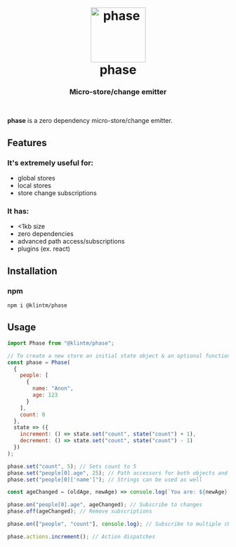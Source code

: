 <h1 align="center">
  <a href="#">
    <img src="https://cdn2.iconfinder.com/data/icons/harry-potter-solid-collection/60/36_-_Harry_Potter_-_Solid_-_Time_Turner-256.png" alt="phase" width="125px">
  </a>
  <br>
  phase
</h1>
<h3 align="center">Micro-store/change emitter</h3>
<br>

**phase** is a zero dependency micro-store/change emitter.

## Features

### It's extremely useful for:

- global stores
- local stores
- store change subscriptions

### It has:

- <1kb size
- zero dependencies
- advanced path access/subscriptions
- plugins (ex. react)

## Installation

### npm

`npm i @klintm/phase`

## Usage

```js
import Phase from "@klintm/phase";

// To create a new store an initial state object & an optional function returning actions are passed
const phase = Phase(
  {
    people: [
      {
        name: "Anon",
        age: 123
      }
    ],
    count: 0
  },
  state => ({
    increment: () => state.set("count", state("count") + 1),
    decrement: () => state.set("count", state("count") - 1)
  })
);

phase.set("count", 5); // Sets count to 5
phase.set("people[0].age", 25); // Path accessors for both objects and arrays
phase.set("people[0]['name']"); // Strings can be used as well

const ageChanged = (oldAge, newAge) => console.log(`You are: ${newAge}`);

phase.on("people[0].age", ageChanged); // Subscribe to changes
phase.off(ageChanged); // Remove subscriptions

phase.on(["people", "count"], console.log); // Subscribe to multiple changes

phase.actions.increment(); // Action dispatches
```
